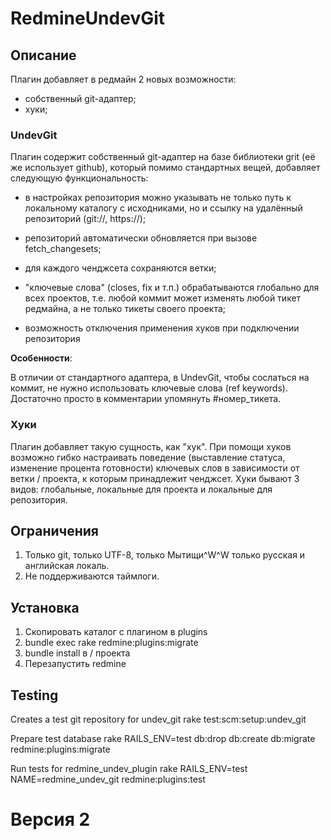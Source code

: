 # RedmineUndevGit

## Описание

Плагин добавляет в редмайн 2 новых возможности:

  - cобственный git-адаптер;
  - хуки;

### UndevGit

Плагин содержит собственный git-адаптер на базе библиотеки grit (её же использует github),
который помимо стандартных вещей, добавляет следующую функциональность:

  - в настройках репозитория можно указывать не только путь к локальному
    каталогу с исходниками, но и ссылку на удалённый репозиторий (git://, https://);

  - репозиторий автоматически обновляется при вызове fetch_changesets;

  - для каждого ченджсета сохраняются ветки;

  - "ключевые слова" (closes, fix и т.п.) обрабатываются глобально для всех
    проектов, т.е. любой коммит может изменять любой тикет редмайна, а не только
    тикеты своего проекта;

  - возможность отключения применения хуков при подключении репозитория

**Особенности**:

В отличии от стандартного адаптера, в UndevGit, чтобы сослаться на коммит, не
нужно использовать ключевые слова (ref keywords). Достаточно просто в комментарии
упомянуть #номер_тикета.

### Хуки

Плагин добавляет такую сущность, как "хук". При помощи хуков возможно гибко
настраивать поведение (выставление статуса, изменение процента готовности)
ключевых слов в зависимости от ветки / проекта, к которым принадлежит ченджсет.
Хуки бывают 3 видов: глобальные, локальные для проекта и локальные для
репозитория.

## Ограничения

 1. Только git, только UTF-8, только Мытищи^W^W только русская и английская локаль.
 2. Не поддерживаются таймлоги.

## Установка

 1. Скопировать каталог с плагином в plugins
 2. bundle exec rake redmine:plugins:migrate
 3. bundle install в / проекта
 4. Перезапустить redmine

## Testing

Creates a test git repository for undev_git
    rake test:scm:setup:undev_git

Prepare test database
    rake RAILS_ENV=test db:drop db:create db:migrate redmine:plugins:migrate

Run tests for redmine_undev_plugin
    rake RAILS_ENV=test NAME=redmine_undev_git redmine:plugins:test


# Версия 2


